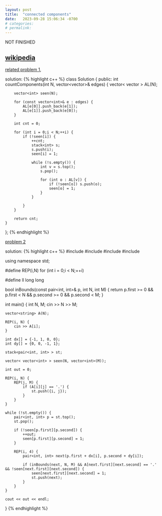 ```yaml
---
layout: post
title:  "connected components"
date:   2023-09-28 15:06:34 -0700
# categories:
# permalink:
---
```


NOT FINISHED

[wikipedia](https://en.wikipedia.org/wiki/Component_(graph_theory))
---

[related problem 1](https://leetcode.com/problems/number-of-connected-components-in-an-undirected-graph/description/), 

solution:
{% highlight c++ %}
class Solution {
public:
    int countComponents(int N, vector<vector<int>>& edges) {
        vector< vector<int> > AL(N);

        vector<int> seen(N);

        for (const vector<int>& e : edges) {
            AL[e[0]].push_back(e[1]);
            AL[e[1]].push_back(e[0]);
        }

        int cnt = 0;

        for (int i = 0;i < N;++i) {
            if (!seen[i]) {
                ++cnt;
                stack<int> s;
                s.push(i);
                seen[i] = 1;

                while (!s.empty()) {
                    int v = s.top();
                    s.pop();

                    for (int o : AL[v]) {
                        if (!seen[o]) s.push(o);
                        seen[o] = 1;
                    }
                }

            }
        }

        return cnt;
    }
};
{% endhighlight %}

[problem 2](https://cses.fi/problemset/task/1192)

solution:
{% highlight c++ %}
#include<iostream>
#include<vector>
#include<stack>
#include<string>

using namespace std;

#define REP(i,N) for (int i = 0;i < N;++i)

#define ll long long

bool inBounds(const pair<int, int>& p, int N, int M) {
	return p.first >= 0 && p.first < N && p.second >= 0 && p.second < M;
}

int main() {
	int N, M;
	cin >> N >> M;

	vector<string> A(N);

	REP(i, N) {
		cin >> A[i];
	}

	int dx[] = {-1, 1, 0, 0};
	int dy[] = {0, 0, -1, 1};

	stack<pair<int, int> > st;

	vector< vector<int> > seen(N, vector<int>(M));

	int out = 0;

	REP(i, N) {
		REP(j, M) {
			if (A[i][j] == '.') {
				st.push({i, j});
			}
		}
	}

	while (!st.empty()) {
		pair<int, int> p = st.top();
		st.pop();

		if (!seen[p.first][p.second]) {
			++out;
			seen[p.first][p.second] = 1;
		}

		REP(i, 4) {
			pair<int, int> next(p.first + dx[i], p.second + dy[i]);

			if (inBounds(next, N, M) && A[next.first][next.second] == '.' && !seen[next.first][next.second]) {
				seen[next.first][next.second] = 1;
				st.push(next);
			}
		}
	}

	cout << out << endl;
}
{% endhighlight %}

